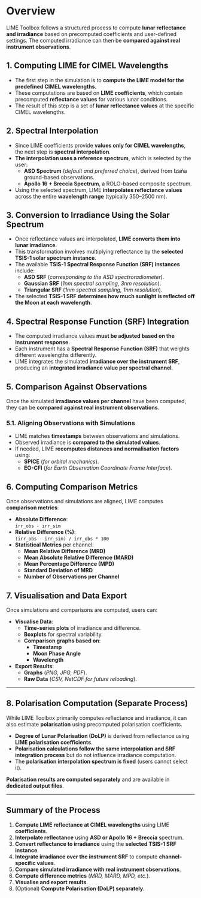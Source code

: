 # **Overview**

LIME Toolbox follows a structured process to compute **lunar reflectance and irradiance** based on precomputed coefficients and user-defined settings. The computed irradiance can then be **compared against real instrument observations**.

## **1. Computing LIME for CIMEL Wavelengths**
- The first step in the simulation is to **compute the LIME model for the predefined CIMEL wavelengths**.
- These computations are based on **LIME coefficients**, which contain precomputed **reflectance values** for various lunar conditions.
- The result of this step is a set of **lunar reflectance values** at the specific CIMEL wavelengths.

## **2. Spectral Interpolation**
- Since LIME coefficients provide **values only for CIMEL wavelengths**, the next step is **spectral interpolation**.
- **The interpolation uses a reference spectrum**, which is selected by the user:
  - **ASD Spectrum** (*default and preferred choice*), derived from Izaña ground-based observations.
  - **Apollo 16 + Breccia Spectrum**, a ROLO-based composite spectrum.
- Using the selected spectrum, LIME **interpolates reflectance values** across the entire **wavelength range** (typically 350–2500 nm).

## **3. Conversion to Irradiance Using the Solar Spectrum**
- Once reflectance values are interpolated, **LIME converts them into lunar irradiance**.
- This transformation involves multiplying reflectance by the **selected TSIS-1 solar spectrum instance**.
- The available **TSIS-1 Spectral Response Function (SRF) instances** include:
  - **ASD SRF** (*corresponding to the ASD spectroradiometer*).
  - **Gaussian SRF** (*1nm spectral sampling, 3nm resolution*).
  - **Triangular SRF** (*1nm spectral sampling, 1nm resolution*).
- The selected **TSIS-1 SRF determines how much sunlight is reflected off the Moon at each wavelength**.

## **4. Spectral Response Function (SRF) Integration**
- The computed irradiance values **must be adjusted based on the instrument response**.
- Each instrument has a **Spectral Response Function (SRF)** that weights different wavelengths differently.
- LIME integrates the simulated **irradiance over the instrument SRF**, producing an **integrated irradiance value per spectral channel**.
## **5. Comparison Against Observations**
Once the simulated **irradiance values per channel** have been computed, they can be **compared against real instrument observations**.

### **5.1. Aligning Observations with Simulations**
- LIME matches **timestamps** between observations and simulations.
- Observed irradiance is **compared to the simulated values**.
- If needed, LIME **recomputes distances and normalisation factors** using:
  - **SPICE** (*for orbital mechanics*).
  - **EO-CFI** (*for Earth Observation Coordinate Frame Interface*).

## **6. Computing Comparison Metrics**
Once observations and simulations are aligned, LIME computes **comparison metrics**:
- **Absolute Difference**:  
  `irr_obs - irr_sim`
- **Relative Difference (%)**:  
  `(irr_obs - irr_sim) / irr_obs * 100`
- **Statistical Metrics** per channel:
  - **Mean Relative Difference (MRD)**
  - **Mean Absolute Relative Difference (MARD)**
  - **Mean Percentage Difference (MPD)**
  - **Standard Deviation of MRD**
  - **Number of Observations per Channel**

## **7. Visualisation and Data Export**
Once simulations and comparisons are computed, users can:
- **Visualise Data**:
  - **Time-series plots** of irradiance and difference.
  - **Boxplots** for spectral variability.
  - **Comparison graphs based on**:
    - **Timestamp**
    - **Moon Phase Angle**
    - **Wavelength**
- **Export Results**:
  - **Graphs** (*PNG, JPG, PDF*).
  - **Raw Data** (*CSV, NetCDF for future reloading*).

---

## **8. Polarisation Computation (Separate Process)**
While LIME Toolbox primarily computes reflectance and irradiance, it can also estimate **polarisation** using precomputed polarisation coefficients.

- **Degree of Lunar Polarisation (DoLP)** is derived from reflectance using **LIME polarisation coefficients**.
- **Polarisation calculations follow the same interpolation and SRF integration process** but do not influence irradiance computation.
- The **polarisation interpolation spectrum is fixed** (users cannot select it).

**Polarisation results are computed separately** and are available in **dedicated output files**.

---

## **Summary of the Process**
1. **Compute LIME reflectance at CIMEL wavelengths** using LIME **coefficients**.
2. **Interpolate reflectance** using **ASD or Apollo 16 + Breccia** spectrum.
3. **Convert reflectance to irradiance** using the **selected TSIS-1 SRF instance**.
4. **Integrate irradiance over the instrument SRF** to compute **channel-specific values**.
5. **Compare simulated irradiance with real instrument observations**.
6. **Compute difference metrics** (*MRD, MARD, MPD, etc.*).
7. **Visualise and export results**.
8. (Optional) **Compute Polarisation (DoLP) separately**.
